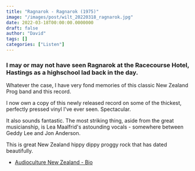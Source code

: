 ```yaml
---
title: "Ragnarok - Ragnarok (1975)"
image: "/images/post/wilt_20220318_ragnarok.jpg"
date: 2022-03-18T00:00:00.0000000
draft: false
author: "David"
tags: []
categories: ["Listen"]
---
```

### I may or may not have seen Ragnarok at the Racecourse Hotel, Hastings as a highschool lad back in the day.

 Whatever the case, I have very fond memories of this classic New Zealand Prog band and this record. 

 I now own a copy of this newly released record on some of the thickest, perfectly pressed vinyl I've ever seen. Spectacular.

 It also sounds fantastic. The most striking thing, aside from the great musicianship, is Lea Maalfrid's astounding vocals - somewhere between Geddy Lee and Jon Anderson.

 This is great New Zealand hippy dippy proggy rock that has dated beautifully.

-  [Audioculture New Zealand - Bio](https://www.audioculture.co.nz/profile/ragnarok)

